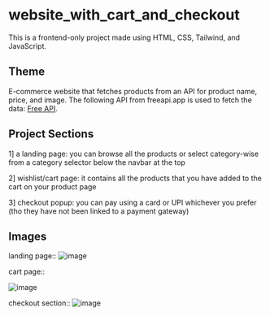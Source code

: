 # website_with_cart_and_checkout
This is a frontend-only project made using HTML, CSS, Tailwind, and JavaScript. 

## Theme
E-commerce website that fetches products from an API for product name, price, and image. The following API from freeapi.app is used to fetch the data: [Free API](https://api.freeapi.app/api/v1/public/randomproducts?page=1&limit=100&inc=category%252Cprice%252Cthumbnail%252Cimages%252Ctitle%252Cid&query=smartphones').

## Project Sections

  1] a landing page: you can browse all the products or select category-wise from a category selector below the navbar at the top 
  
  2] wishlist/cart page: it contains all the products that you have added to the cart on your product page
  
  3] checkout popup: you can pay using a card or UPI whichever you prefer (tho they have not been linked to a payment gateway)

## Images

landing page::
![image](https://github.com/user-attachments/assets/2a63bff5-b2ae-42d3-818f-3df8e010d4b7)


cart page::

![image](https://github.com/user-attachments/assets/54d74da0-0eb6-458a-adc1-2fc37320c10b)


checkout section::
![image](https://github.com/user-attachments/assets/38dd1429-b3ce-491a-bfd1-f84168814de7)


